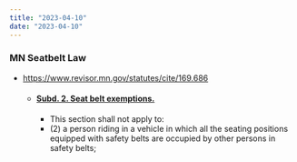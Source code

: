 ```yaml
---
title: "2023-04-10"
date: "2023-04-10"
---
```

### MN Seatbelt Law
- https://www.revisor.mn.gov/statutes/cite/169.686
	- #### [Subd. 2. **Seat belt exemptions.**](https://www.revisor.mn.gov/statutes/cite/169.686#stat.169.686.2)
		- This section shall not apply to:
		- (2) a person riding in a vehicle in which all the seating positions equipped with safety belts are occupied by other persons in safety belts;
